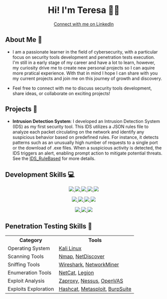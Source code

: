 <!DOCTYPE html>
<html>
<body>
  <div align="center">
    <h1>Hi! I'm Teresa 👩‍💻</h1>
    <a href="https://www.linkedin.com/in/teresa-sousa/" target="_blank" class="button button-pill button-primary">
      <span class="button-icon"><i class="fa fa-linkedin"></i></span>
      Connect with me on LinkedIn
    </a>
  </div>
</body>
</html>



## About Me 🔎

- I am a passionate learner in the field of cybersecurity, with a particular focus on security tools development and penetration tests execution. I'm still in a early stage of my career and have a lot to learn, however, my curiosity drive me to create new personal projects so I can aquire more pratical experience. With that in mind I hope I can share with you my current projects and join me on this journey of growth and discovery.

- Feel free to connect with me to discuss security tools development, share ideas, or collaborate on exciting projects!


## Projects 🚀

- **Intrusion Detection System**: I developed an Intrusion Detection System (IDS) as my first security tool. This IDS utilizes a JSON rules file to analyze each packet circulating on the network and identify any suspicious behavior based on predefined rules. For instance, it detects patterns such as an unusually high number of requests to a single port or the download of .exe files. When a suspicious activity is detected, the IDS triggers an alert, enabling prompt action to mitigate potential threats. See the [IDS_RuleBased](https://github.com/TeresaBrilha/IDS_RuleBased) for more details.

## Development Skills 💻

<p align="center">
  <a href="https://www.python.org/">
    <img src="https://skillicons.dev/icons?i=python" />
  </a>
  <a href="https://en.wikipedia.org/wiki/C">
    <img src="https://skillicons.dev/icons?i=c" />
  </a>
  <a href="https://docs.microsoft.com/en-us/dotnet/csharp/">
    <img src="https://skillicons.dev/icons?i=cs" />
  </a>
  <a href="https://www.java.com/">
    <img src="https://skillicons.dev/icons?i=java" />
  </a>
  <a href="https://developer.mozilla.org/en-US/docs/Web/JavaScript">
    <img src="https://skillicons.dev/icons?i=js" />
  </a>
</p>

<p align="center">
  <a href="https://dotnet.microsoft.com/">
    <img src="https://skillicons.dev/icons?i=dotnet" />
  </a>
  <a href="https://vuejs.org/">
    <img src="https://skillicons.dev/icons?i=vuejs" />
  </a>
  <a href="https://laravel.com/">
    <img src="https://skillicons.dev/icons?i=laravel" />
  </a>
  <a href="https://flutter.dev/">
    <img src="https://skillicons.dev/icons?i=flutter" />
  </a>
</p>

<p align="center">
  <a href="https://www.docker.com/">
    <img src="https://skillicons.dev/icons?i=docker" />
  </a>
  <a href="https://www.mysql.com/">
    <img src="https://skillicons.dev/icons?i=mysql" />
  </a>
  <a href="https://git-scm.com/">
    <img src="https://skillicons.dev/icons?i=git" />
  </a>
</p>

## Penetration Testing Skills 🔐

<div align="center">
  <table>
    <tr>
      <th>Category</th>
      <th>Tools</th>
    </tr>
    <tr>
      <td>Operating System</td>
      <td><a class="link" href="https://www.kali.org/">Kali Linux</a></td>
    </tr>
    <tr>
      <td>Scanning Tools</td>
      <td><a class="link" href="https://nmap.org/">Nmap</a>, <a class="link" href="https://www.kali.org/tools/netdiscover/#:~:text=Netdiscover%20is%20an%20active%2Fpassive,used%20on%20hub%2Fswitched%20networks.">NetDiscover</a></td>
    </tr>
    <tr>
      <td>Sniffing Tools</td>
      <td><a class="link" href="https://www.wireshark.org/">Wireshark</a>, <a class="link" href="https://www.netresec.com/?page=NetworkMiner">NetworkMiner</a></td>
    </tr>
    <tr>
      <td>Enumeration Tools</td>
      <td><a class="link" href="https://www.kali.org/tools/netcat/">NetCat</a>, <a class="link" href="https://www.kali.org/tools/legion/">Legion</a></td>
    </tr>
    <tr>
      <td>Exploit Analysis</td>
      <td><a class="link" href="https://www.zaproxy.org/">Zaproxy</a>, <a class="link" href="https://www.tenable.com/products/nessus-vulnerability-scanner">Nessus</a>, <a class="link" href="https://www.openvas.org/">OpenVAS</a></td>
    </tr>
    <tr>
      <td>Exploits Exploration</td>
      <td><a class="link" href="https://hashcat.net/hashcat/">Hashcat</a>, <a class="link" href="https://www.metasploit.com/">Metasploit</a>, <a class="link" href="https://portswigger.net/burp">BurpSuite</a></td>
    </tr>
  </table>
</div>











